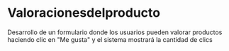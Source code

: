 # Valoracionesdelproducto
Desarrollo de un formulario donde los usuarios pueden valorar productos haciendo clic en "Me gusta" y el sistema mostrará la cantidad de clics
